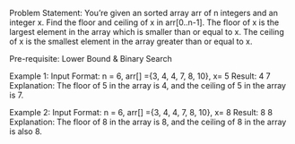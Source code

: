 Problem Statement: You’re given an sorted array arr of n integers and an integer x. Find the floor and ceiling of x in arr[0..n-1].
The floor of x is the largest element in the array which is smaller than or equal to x.
The ceiling of x is the smallest element in the array greater than or equal to x.

Pre-requisite: Lower Bound & Binary Search

Example 1:
Input Format: n = 6, arr[] ={3, 4, 4, 7, 8, 10}, x= 5
Result: 4 7
Explanation: The floor of 5 in the array is 4, and the ceiling of 5 in the array is 7.

Example 2:
Input Format: n = 6, arr[] ={3, 4, 4, 7, 8, 10}, x= 8
Result: 8 8
Explanation: The floor of 8 in the array is 8, and the ceiling of 8 in the array is also 8.